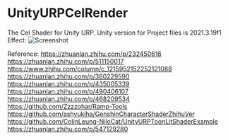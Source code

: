 # UnityURPCelRender
The Cel Shader for Unity URP. Unity version for Project files is 2021.3.19f1
Effect:
![Screenshot](https://github.com/EricMeteorite/UnityURPCelRender/assets/70465132/f7ba7b18-d9e9-48ba-8534-1b3cda8d23b6)

Reference:
https://zhuanlan.zhihu.com/p/232450616
https://zhuanlan.zhihu.com/p/511150017
https://www.zhihu.com/column/c_1215952152252121088
https://zhuanlan.zhihu.com/p/360229590
https://zhuanlan.zhihu.com/p/435005339
https://zhuanlan.zhihu.com/p/490406107
https://zhuanlan.zhihu.com/p/468209534
https://github.com/Zzzzohar/Ramp-Tools
https://github.com/ashyukiha/GenshinCharacterShaderZhihuVer
https://github.com/ColinLeung-NiloCat/UnityURPToonLitShaderExample
https://zhuanlan.zhihu.com/p/547129280
